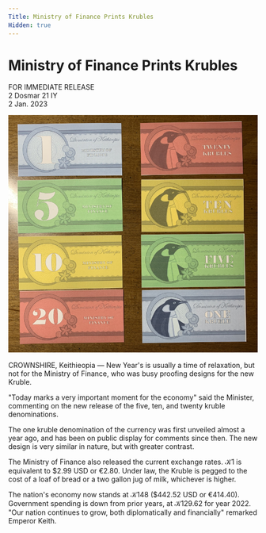 ```yaml
---
Title: Ministry of Finance Prints Krubles
Hidden: true
---
```


# Ministry of Finance Prints Krubles

FOR IMMEDIATE RELEASE  
2 Dosmar 21 IY  
2 Jan. 2023  

<img class="d-inline col-md-3 m-3 img-thumbnail float-end" src="/assets/krubles.png">

CROWNSHIRE, Keithieopia — New Year's is usually a time of relaxation, but not for the Ministry of Finance, who was busy proofing designs for the new Kruble. 

"Today marks a very important moment for the economy" said the Minister, commenting on the new release of the five, ten, and twenty kruble denominations. 

The one kruble denomination of the currency was first unveiled almost a year ago, and has been on public display for comments since then. The new design is very similar in nature, but with greater contrast.

The Ministry of Finance also released the current exchange rates. 𝒦1 is equivalent to $2.99 USD or €2.80. Under law, the Kruble is pegged to the cost of a loaf of bread or a two gallon jug of milk, whichever is higher.

The nation's economy now stands at 𝒦148 ($442.52 USD or €414.40). Government spending is down from prior years, at 𝒦129.62 for year 2022. "Our nation continues to grow, both diplomatically and financially" remarked Emperor Keith.


